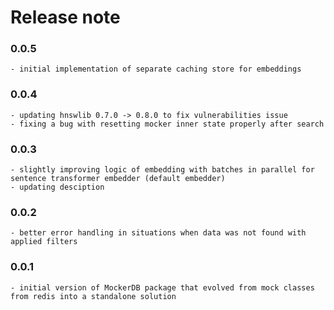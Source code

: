 # Release note

### 0.0.5

    - initial implementation of separate caching store for embeddings

### 0.0.4

    - updating hnswlib 0.7.0 -> 0.8.0 to fix vulnerabilities issue
    - fixing a bug with resetting mocker inner state properly after search

### 0.0.3

    - slightly improving logic of embedding with batches in parallel for sentence transformer embedder (default embedder)
    - updating desciption

### 0.0.2

    - better error handling in situations when data was not found with applied filters

### 0.0.1

    - initial version of MockerDB package that evolved from mock classes from redis into a standalone solution